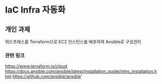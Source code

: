 # IaC Infra 자동화

## 개인 과제
워드프레스를 Terraform으로 EC2 인스턴스를 배포하여 Ansible로 구성관리 


### 관련 링크
https://www.terraform.io/cloud
https://docs.ansible.com/ansible/latest/installation_guide/intro_installation.html
https://github.com/ansible/ansible'

